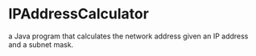 # IPAddressCalculator
 a Java program that calculates the network address given an IP address and a subnet mask.
